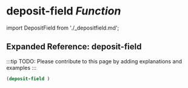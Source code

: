 # **deposit-field** *Function*

import DepositField from './_depositfield.md';

<DepositField />

## Expanded Reference: deposit-field

:::tip
TODO: Please contribute to this page by adding explanations and examples
:::

```lisp
(deposit-field )
```
